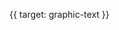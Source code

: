 {{ target: graphic-text }}

<!-- Canopus Graphic Attributes, ITextGraphicAttribute -->

<!-- {{
  use: graphic-text-font(
    prefix = ${prefix}
  )
}}

{{
  use: graphic-text-poptip(
    prefix = ${prefix}
  )
}}

{{ use: graphic-attribute(
  prefix = ${prefix},
  noTexture = true
) }} -->
